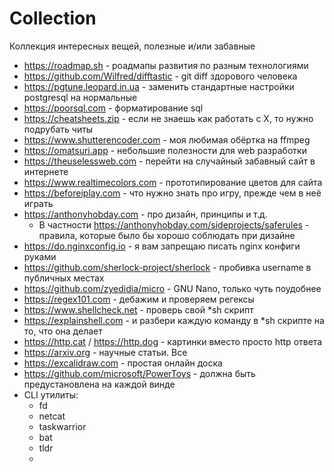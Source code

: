 # Collection
Коллекция интересных вещей, полезные и/или забавные 

- https://roadmap.sh - роадмапы развития по разным технологиями
- https://github.com/Wilfred/difftastic - git diff здорового человека
- https://pgtune.leopard.in.ua - заменить стандартные настройки postgresql на нормальные
- https://poorsql.com - форматирование sql
- https://cheatsheets.zip - если не знаешь как работать с X, то нужно подрубать читы
- https://www.shutterencoder.com - моя любимая обёртка на ffmpeg
- https://omatsuri.app - небольшие полезности для web разработки
- https://theuselessweb.com - перейти на случайный забавный сайт в интернете
- https://www.realtimecolors.com - прототипирование цветов для сайта
- https://beforeiplay.com - что нужно знать про игру, прежде чем в неё играть
- https://anthonyhobday.com - про дизайн, принципы и т.д.
  - В частности https://anthonyhobday.com/sideprojects/saferules - правила, которые было бы хорошо соблюдать при дизайне
- https://do.nginxconfig.io - я вам запрещаю писать nginx конфиги руками
- https://github.com/sherlock-project/sherlock - пробивка username в публичных местах
- https://github.com/zyedidia/micro - GNU Nano, только чуть поудобнее
- https://regex101.com - дебажим и проверяем регексы
- https://www.shellcheck.net - проверь свой *sh скрипт
- https://explainshell.com - и разбери каждую команду в *sh скрипте на то, что она делает
- https://http.cat / https://http.dog - картинки вместо просто http ответа
- https://arxiv.org - научные статьи. Все
- https://excalidraw.com - простая онлайн доска
- https://github.com/microsoft/PowerToys - должна быть предустановлена на каждой винде
- CLI утилиты:
  - fd
  - netcat
  - taskwarrior
  - bat
  - tldr
  - 
